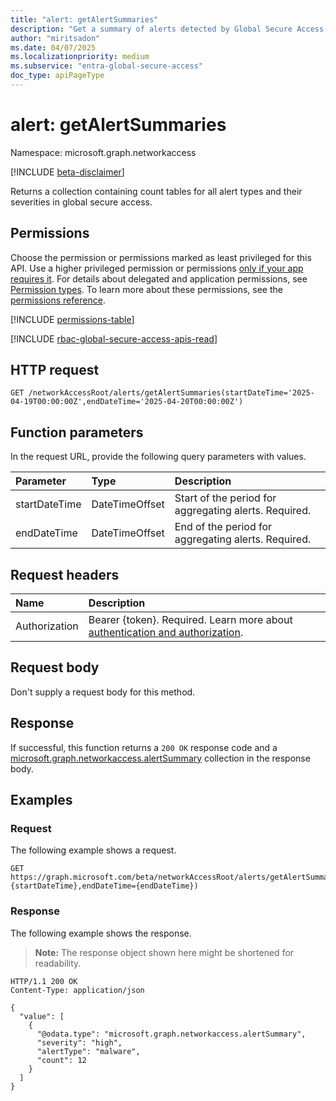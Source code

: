 ```yaml
---
title: "alert: getAlertSummaries"
description: "Get a summary of alerts detected by Global Secure Access."
author: "miritsadon"
ms.date: 04/07/2025
ms.localizationpriority: medium
ms.subservice: "entra-global-secure-access"
doc_type: apiPageType
---
```


# alert: getAlertSummaries

Namespace: microsoft.graph.networkaccess

[!INCLUDE [beta-disclaimer](../../includes/beta-disclaimer.md)]

Returns a collection containing count tables for all alert types and their severities in global secure access.

## Permissions

Choose the permission or permissions marked as least privileged for this API. Use a higher privileged permission or permissions [only if your app requires it](/graph/permissions-overview#best-practices-for-using-microsoft-graph-permissions). For details about delegated and application permissions, see [Permission types](/graph/permissions-overview#permission-types). To learn more about these permissions, see the [permissions reference](/graph/permissions-reference).

<!-- {
  "blockType": "permissions",
  "name": "networkaccess-alert-getalertsummaries-permissions"
}
-->
[!INCLUDE [permissions-table](../includes/permissions/networkaccess-alert-getalertsummaries-permissions.md)]

[!INCLUDE [rbac-global-secure-access-apis-read](../includes/rbac-for-apis/rbac-global-secure-access-apis-read.md)]

## HTTP request

<!-- {
  "blockType": "ignored"
}
-->
``` http
GET /networkAccessRoot/alerts/getAlertSummaries(startDateTime='2025-04-19T00:00:00Z',endDateTime='2025-04-20T00:00:00Z')
```

## Function parameters
In the request URL, provide the following query parameters with values.

|Parameter|Type|Description|
|:---|:---|:---|
|startDateTime|DateTimeOffset|Start of the period for aggregating alerts. Required.|
|endDateTime|DateTimeOffset|End of the period for aggregating alerts. Required.|

## Request headers

|Name|Description|
|:---|:---|
|Authorization|Bearer {token}. Required. Learn more about [authentication and authorization](/graph/auth/auth-concepts).|

## Request body

Don't supply a request body for this method.

## Response

If successful, this function returns a `200 OK` response code and a [microsoft.graph.networkaccess.alertSummary](../resources/networkaccess-alertsummary.md) collection in the response body.

## Examples

### Request

The following example shows a request.
<!-- {
  "blockType": "request",
  "name": "alertthis.getalertsummaries"
}
-->
``` http
GET https://graph.microsoft.com/beta/networkAccessRoot/alerts/getAlertSummaries(startDateTime={startDateTime},endDateTime={endDateTime})
```

### Response

The following example shows the response.
>**Note:** The response object shown here might be shortened for readability.
<!-- {
  "blockType": "response",
  "truncated": true,
  "@odata.type": "Collection(microsoft.graph.networkaccess.alertSummary)"
}
-->
``` http
HTTP/1.1 200 OK
Content-Type: application/json

{
  "value": [
    {
      "@odata.type": "microsoft.graph.networkaccess.alertSummary",
      "severity": "high",
      "alertType": "malware",
      "count": 12
    }
  ]
}
```
